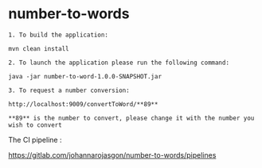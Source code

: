 # number-to-words
~~~~
1. To build the application:

mvn clean install

2. To launch the application please run the following command:

java -jar number-to-word-1.0.0-SNAPSHOT.jar

3. To request a number conversion:

http://localhost:9009/convertToWord/**89** 

**89** is the number to convert, please change it with the number you wish to convert

~~~~
The CI pipeline :

https://gitlab.com/johannarojasgon/number-to-words/pipelines